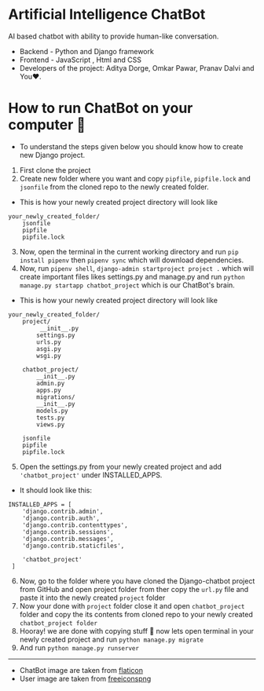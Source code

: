 # Artificial Intelligence ChatBot
AI based chatbot with ability to provide human-like conversation.
- Backend - Python and Django framework
- Frontend - JavaScript , Html and CSS
- Developers of the project: Aditya Dorge, Omkar Pawar, Pranav Dalvi and You♥.


# How to run ChatBot on your computer 🤔
- To understand the steps given below you should know how to create new Django project.
1. First clone the project
2. Create new folder where you want and copy `pipfile`, `pipfile.lock` and `jsonfile` from the cloned repo to the newly created folder.
- This is how your newly created project directory will look like
```
your_newly_created_folder/
    jsonfile
    pipfile
    pipfile.lock   
```
3. Now, open the terminal in the current working directory and run `pip install pipenv` then `pipenv sync` which will download dependencies.
4. Now, run `pipenv shell`, `django-admin startproject project .` which will create important files likes settings.py and manage.py and run `python manage.py startapp chatbot_project` which is our ChatBot's brain.
- This is how your newly created project directory will look like
```
your_newly_created_folder/
    project/
         __init__.py
        settings.py
        urls.py
        asgi.py
        wsgi.py
        
    chatbot_project/
        __init__.py
        admin.py
        apps.py
        migrations/
        __init__.py
        models.py
        tests.py
        views.py
        
    jsonfile
    pipfile
    pipfile.lock
```
5. Open the settings.py from your newly created project and add `'chatbot_project'` under INSTALLED_APPS.
- It should look like this:
```
INSTALLED_APPS = [
    'django.contrib.admin',
    'django.contrib.auth',
    'django.contrib.contenttypes',
    'django.contrib.sessions',
    'django.contrib.messages',
    'django.contrib.staticfiles',
    
    'chatbot_project'
 ]
   ``` 
6. Now, go to the folder where you have cloned the Django-chatbot project from GitHub and open project folder from ther copy the `url.py` file and paste it into the newly created `project` folder
7. Now your done with `project` folder close it and open `chatbot_project` folder and copy the its contents from cloned repo to your newly created `chatbot_project folder`
8. Hooray! we are done with copying stuff 🤩 now lets open terminal in your newly created project and run `python manage.py migrate`
9. And run `python manage.py runserver`

***
- ChatBot image are taken from [flaticon](https://www.flaticon.com/free-icons/bot)
- User image are taken from [freeiconspng](https://www.freeiconspng.com/img/7563)
